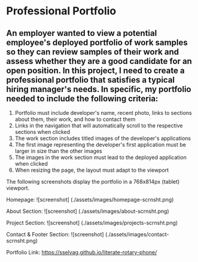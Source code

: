 # Professional Portfolio
  
## An employer wanted to view a potential employee's deployed portfolio of work samples so they can review samples of their work and assess whether they are a good candidate for an open position. In this project, I need to create a professional portfolio that satisfies a typical hiring manager's needs. In specific, my portfolio needed to include the following criteria: 
  1. Portfolio must include developer's name, recent photo, links to sections about them, their work, and how to contact them
  2. Links in the navigation that will automatically scroll to the respective sections when clicked
  3. The work section includes titled images of the developer's applications
  4. The first image representing the developer's first application must be larger in size than the other images
  5. The images in the work section must lead to the deployed application when clicked
  6. When resizing the page, the layout must adapt to the viewport


The following screenshots display the portfolio in a 768x814px (tablet) viewport.

Homepage:
![screenshot] (./assets/images/homepage-scrnsht.png)

About Section:
![screenshot] (./assets/images/about-scrnsht.png)

Project Section:
![screenshot] (./assets/images/projects-scrnsht.png)

Contact & Footer Section:
![screenshot] (./assets/images/contact-scrnsht.png)




Portfolio Link: https://sselvag.github.io/literate-rotary-phone/
